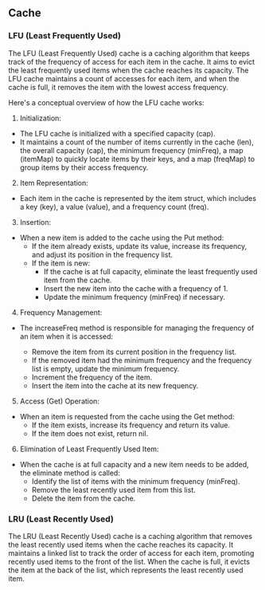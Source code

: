 ## Cache

### LFU (Least Frequently Used)

The LFU (Least Frequently Used) cache is a caching algorithm that keeps track of the frequency of access for each item in the cache. It aims to evict the least frequently used items when the cache reaches its capacity. The LFU cache maintains a count of accesses for each item, and when the cache is full, it removes the item with the lowest access frequency.

Here's a conceptual overview of how the LFU cache works:

1. Initialization:

- The LFU cache is initialized with a specified capacity (cap).
- It maintains a count of the number of items currently in the cache (len), the overall capacity (cap), the minimum frequency (minFreq), a map (itemMap) to quickly locate items by their keys, and a map (freqMap) to group items by their access frequency.

2. Item Representation:

- Each item in the cache is represented by the item struct, which includes a key (key), a value (value), and a frequency count (freq).

3. Insertion:

- When a new item is added to the cache using the Put method:
  - If the item already exists, update its value, increase its frequency, and adjust its position in the frequency list.
  - If the item is new:
    - If the cache is at full capacity, eliminate the least frequently used item from the cache.
    - Insert the new item into the cache with a frequency of 1.
    - Update the minimum frequency (minFreq) if necessary.

4. Frequency Management:

- The increaseFreq method is responsible for managing the frequency of an item when it is accessed:

  - Remove the item from its current position in the frequency list.
  - If the removed item had the minimum frequency and the frequency list is empty, update the minimum frequency.
  - Increment the frequency of the item.
  - Insert the item into the cache at its new frequency.

5. Access (Get) Operation:

- When an item is requested from the cache using the Get method:
  - If the item exists, increase its frequency and return its value.
  - If the item does not exist, return nil.

6. Elimination of Least Frequently Used Item:

- When the cache is at full capacity and a new item needs to be added, the eliminate method is called:
  - Identify the list of items with the minimum frequency (minFreq).
  - Remove the least recently used item from this list.
  - Delete the item from the cache.

### LRU (Least Recently Used)

The LRU (Least Recently Used) cache is a caching algorithm that removes the least recently used items when the cache reaches its capacity. It maintains a linked list to track the order of access for each item, promoting recently used items to the front of the list. When the cache is full, it evicts the item at the back of the list, which represents the least recently used item.
